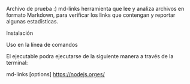 Archivo de prueba :)
md-links herramienta que lee y analiza archivos en formato Markdown, para verificar los links que contengan y reportar algunas estadísticas.

Instalación


Uso en la línea de comandos

El ejecutable podra ejecutarse de la siguiente manera a través de la terminal:

md-links <path-to-file> [options]
https://nodejs.orges/

